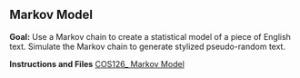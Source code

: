 ## Markov Model

**Goal:** 
Use a Markov chain to create a statistical model of a piece of English text. Simulate the Markov chain to generate stylized pseudo-random text.

**Instructions and Files**
[COS126_ Markov Model](https://www.cs.princeton.edu/courses/archive/spr20/cos126/assignments/markov/index.html)
